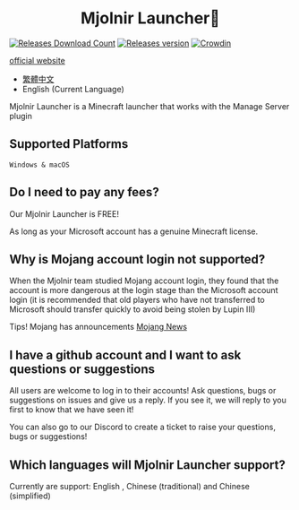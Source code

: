 <h1 align="center">Mjolnir Launcher🐍</h1>

[![Releases Download Count](https://img.shields.io/github/downloads/Mjolnir-Studio/Mjolnir-Launcher/total.png?&style=for-the-badge&color=Green&label=Downloads)](https://github.com/Mjolnir-Studio/Mjolnir-Launcher/releases/latest)
[![Releases version](https://img.shields.io/github/v/release/Mjolnir-Studio/Mjolnir-Launcher.png?&style=for-the-badge&color=Green&label=releases)](https://github.com/Mjolnir-Studio/Mjolnir-Launcher/releases/latest)
[![Crowdin](https://badges.crowdin.net/mjolnir-launcher/localized.svg)](https://crowdin.com/project/mjolnir-launcher)

[official website](https://mjolnir.yomisana.xyz/)

- [繁體中文](https://github.com/Minecraft-Mjolnir/Mjolnir-Launcher/blob/main/README.md)
- English (Current Language)

Mjolnir Launcher is a Minecraft launcher that works with the Manage Server plugin

## Supported Platforms

``Windows & macOS``

## Do I need to pay any fees?

Our Mjolnir Launcher is FREE!

As long as your Microsoft account has a genuine Minecraft license.

## Why is Mojang account login not supported?

When the Mjolnir team studied Mojang account login, they found that the account is more dangerous at the login stage than the Microsoft account login (it is recommended that old players who have not transferred to Microsoft should transfer quickly to avoid being stolen by Lupin III)

Tips! Mojang has announcements [Mojang News](https://www.minecraft.net/en-us/article/last-call-voluntarily-migrate-java-accounts)

## I have a github account and I want to ask questions or suggestions

All users are welcome to log in to their accounts! Ask questions, bugs or suggestions on issues and give us a reply. If you see it, we will reply to you first to know that we have seen it!

You can also go to our Discord to create a ticket to raise your questions, bugs or suggestions!

## Which languages will Mjolnir Launcher support?

Currently are support: English , Chinese (traditional) and Chinese (simplified)

